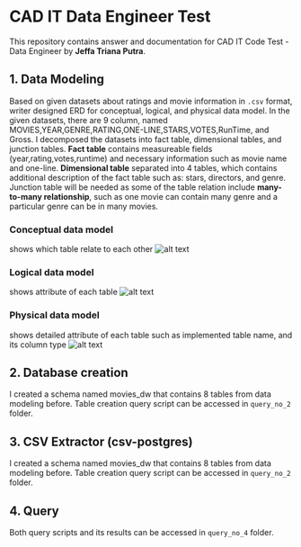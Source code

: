 # CAD IT Data Engineer Test
This repository contains answer and documentation for CAD IT Code Test - Data Engineer by **Jeffa Triana Putra**.

## 1. Data Modeling
Based on given datasets about ratings and movie information in  `.csv` format, writer designed ERD for conceptual, logical, and physical data model.
In the given datasets, there are 9 column, named MOVIES,YEAR,GENRE,RATING,ONE-LINE,STARS,VOTES,RunTime, and Gross. I decomposed the datasets into fact table, dimensional tables, and junction tables. **Fact table** contains measureable fields (year,rating,votes,runtime) and necessary information such as movie name and one-line. **Dimensional table** separated into 4 tables, which contains additional description of the fact table such as: stars, directors, and genre. Junction table will be needed as some of the table relation include **many-to-many relationship**, such as one movie can contain many genre and a particular genre can be in many movies.

### Conceptual data model
shows which table relate to each other
![alt text](https://github.com/jeffatp14/CadITDataEngTest/blob/main/data_modelling/conceptual_data%20model.jpeg)

### Logical data model
shows attribute of each table
![alt text](https://github.com/jeffatp14/CadITDataEngTest/blob/main/data_modelling/logical_data%20model.jpeg)

### Physical data model
shows detailed attribute of each table such as implemented table name, and its column type
![alt text](https://github.com/jeffatp14/CadITDataEngTest/blob/main/data_modelling/logical_data%20model.jpeg)

## 2. Database creation
I created a schema named movies_dw that contains 8 tables from data modeling before. Table creation query script can be accessed in `query_no_2` folder.

## 3. CSV Extractor (csv-postgres)
I created a schema named movies_dw that contains 8 tables from data modeling before. Table creation query script can be accessed in `query_no_2` folder.

## 4. Query
Both query scripts and its results can be accessed in `query_no_4` folder.
